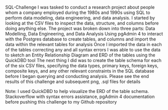 SQL-Challenge
I was tasked to conduct a research project about people whom a company employed during the 1980s and 1990s using SQL to perform data modeling, data engineering, and data analysis.
I started by looking at the CSV files to inspect the data, structure, and columns before doing anything else.
The project was broken down into three parts: Data Modelling, Data Engineering, and Data Analysis
Using pgAdmin 4 to interact with the Postgres database to create tables, and columns and import the data within the relevant tables for analysis
Once I imported the data in each of the tables correcting any and all syntax errors
I was able to use the data to sketch an Entity Relationship Diagram and ERD of the tables using the QuickDBD tool
The next thing I did was to create the table schema for each of the six CSV files, specifying the data types, primary keys, foreign keys, composite keys, and any other relevant constraints in the SQL database before I began querying and conducting analysis.
Please see the end results of this challenge and subsequent png, .sql files for details

Note: I used QuickDBD to help visualize the ERD of the table schema. Stackoverflow with syntax errors assistance, pgAdmin 4 documentation before pushing this challenge to my Github repository
